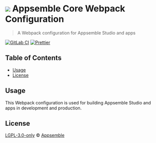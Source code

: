 # ![](https://gitlab.com/appsemble/appsemble/-/raw/0.30.9/config/assets/logo.svg) Appsemble Core Webpack Configuration

> A Webpack configuration for Appsemble Studio and apps

[![GitLab CI](https://gitlab.com/appsemble/appsemble/badges/0.30.9/pipeline.svg)](https://gitlab.com/appsemble/appsemble/-/releases/0.30.9)
[![Prettier](https://img.shields.io/badge/code_style-prettier-ff69b4.svg)](https://prettier.io)

## Table of Contents

- [Usage](#usage)
- [License](#license)

## Usage

This Webpack configuration is used for building Appsemble Studio and apps in development and
production.

## License

[LGPL-3.0-only](https://gitlab.com/appsemble/appsemble/-/blob/0.30.9/LICENSE.md) ©
[Appsemble](https://appsemble.com)
